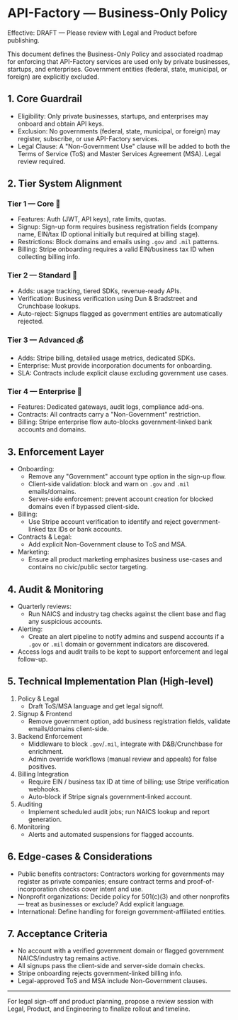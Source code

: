 # API-Factory — Business-Only Policy

Effective: DRAFT — Please review with Legal and Product before publishing.

This document defines the Business-Only Policy and associated roadmap for enforcing that API-Factory services are used only by private businesses, startups, and enterprises. Government entities (federal, state, municipal, or foreign) are explicitly excluded.

## 1. Core Guardrail

- Eligibility: Only private businesses, startups, and enterprises may onboard and obtain API keys.
- Exclusion: No governments (federal, state, municipal, or foreign) may register, subscribe, or use API-Factory services.
- Legal Clause: A "Non-Government Use" clause will be added to both the Terms of Service (ToS) and Master Services Agreement (MSA). Legal review required.

## 2. Tier System Alignment

### Tier 1 — Core 🚀
- Features: Auth (JWT, API keys), rate limits, quotas.
- Signup: Sign-up form requires business registration fields (company name, EIN/tax ID optional initially but required at billing stage).
- Restrictions: Block domains and emails using `.gov` and `.mil` patterns.
- Billing: Stripe onboarding requires a valid EIN/business tax ID when collecting billing info.

### Tier 2 — Standard 💼
- Adds: usage tracking, tiered SDKs, revenue-ready APIs.
- Verification: Business verification using Dun & Bradstreet and Crunchbase lookups.
- Auto-reject: Signups flagged as government entities are automatically rejected.

### Tier 3 — Advanced 💰
- Adds: Stripe billing, detailed usage metrics, dedicated SDKs.
- Enterprise: Must provide incorporation documents for onboarding.
- SLA: Contracts include explicit clause excluding government use cases.

### Tier 4 — Enterprise 🏦
- Features: Dedicated gateways, audit logs, compliance add-ons.
- Contracts: All contracts carry a "Non-Government" restriction.
- Billing: Stripe enterprise flow auto-blocks government-linked bank accounts and domains.

## 3. Enforcement Layer

- Onboarding:
  - Remove any "Government" account type option in the sign-up flow.
  - Client-side validation: block and warn on `.gov` and `.mil` emails/domains.
  - Server-side enforcement: prevent account creation for blocked domains even if bypassed client-side.
- Billing:
  - Use Stripe account verification to identify and reject government-linked tax IDs or bank accounts.
- Contracts & Legal:
  - Add explicit Non-Government clause to ToS and MSA.
- Marketing:
  - Ensure all product marketing emphasizes business use-cases and contains no civic/public sector targeting.

## 4. Audit & Monitoring

- Quarterly reviews:
  - Run NAICS and industry tag checks against the client base and flag any suspicious accounts.
- Alerting:
  - Create an alert pipeline to notify admins and suspend accounts if a `.gov` or `.mil` domain or government indicators are discovered.
- Access logs and audit trails to be kept to support enforcement and legal follow-up.

## 5. Technical Implementation Plan (High-level)

1. Policy & Legal
   - Draft ToS/MSA language and get legal signoff.
2. Signup & Frontend
   - Remove government option, add business registration fields, validate emails/domains client-side.
3. Backend Enforcement
   - Middleware to block `.gov`/`.mil`, integrate with D&B/Crunchbase for enrichment.
   - Admin override workflows (manual review and appeals) for false positives.
4. Billing Integration
   - Require EIN / business tax ID at time of billing; use Stripe verification webhooks.
   - Auto-block if Stripe signals government-linked account.
5. Auditing
   - Implement scheduled audit jobs; run NAICS lookup and report generation.
6. Monitoring
   - Alerts and automated suspensions for flagged accounts.

## 6. Edge-cases & Considerations

- Public benefits contractors: Contractors working for governments may register as private companies; ensure contract terms and proof-of-incorporation checks cover intent and use.
- Nonprofit organizations: Decide policy for 501(c)(3) and other nonprofits — treat as businesses or exclude? Add explicit language.
- International: Define handling for foreign government-affiliated entities.

## 7. Acceptance Criteria

- No account with a verified government domain or flagged government NAICS/industry tag remains active.
- All signups pass the client-side and server-side domain checks.
- Stripe onboarding rejects government-linked billing info.
- Legal-approved ToS and MSA include Non-Government clauses.

---

For legal sign-off and product planning, propose a review session with Legal, Product, and Engineering to finalize rollout and timeline.
